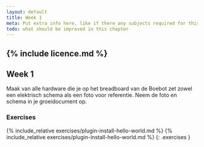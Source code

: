 ```yaml
---
layout: default
title: Week 1
meta: Put extra info here, like if there any subjects required for this subject
todo: what should be improved in this chapter
---
```

{% include licence.md %}
---

## Week 1

Maak van alle hardware die je op het breadboard van de Boebot zet zowel een elektrisch schema als een foto voor referentie. Neem de foto en schema  in je groeidocument op.


### Exercises
{% include_relative exercises/plugin-install-hello-world.md %}
{% include_relative exercises/plugin-install-hello-world.md %}
{: .exercises }
